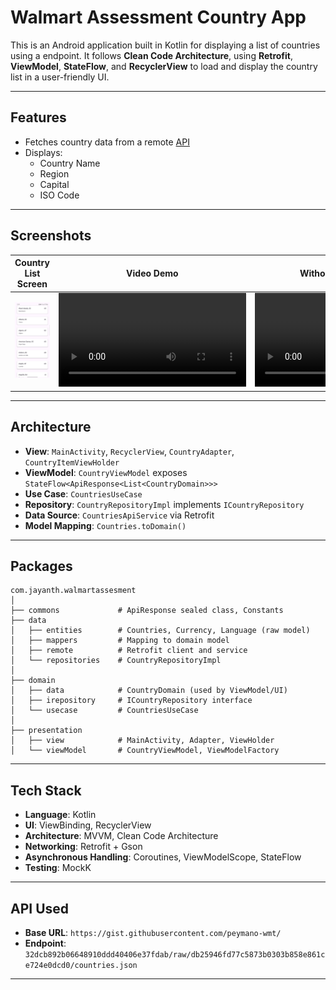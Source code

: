 # Walmart Assessment Country App

This is an Android application built in Kotlin for displaying a list of countries using a endpoint. It follows **Clean Code Architecture**, using **Retrofit**, **ViewModel**, **StateFlow**, and **RecyclerView** to load and display the country list in a user-friendly UI.

---

## Features

- Fetches country data from a remote [API](https://gist.githubusercontent.com/peymano-wmt/32dcb892b06648910ddd40406e37fdab/raw/db25946fd77c5873b0303b858e861ce724e0dcd0/countries.json)
- Displays:
  - Country Name
  - Region
  - Capital
  - ISO Code

---
## Screenshots

| Country List Screen | Video Demo | Without Internet Demo |
|---------------------|---------------------|---------------------|
| <img alt="screenshot" src="https://github.com/Jayanth-Anumula/JayanthWalmartAssesment/blob/main/output.png" width="300"/> | <video src="https://github.com/user-attachments/assets/18dfaa89-4a51-46c7-b26e-95caf6cb2c3c" width="300" controls/> | <video src="https://github.com/user-attachments/assets/e6969377-88a2-4ab1-9590-09fba6ac1f40" width="300" controls/> |


---

## Architecture

- **View**: `MainActivity`, `RecyclerView`, `CountryAdapter`, `CountryItemViewHolder`
- **ViewModel**: `CountryViewModel` exposes `StateFlow<ApiResponse<List<CountryDomain>>>`
- **Use Case**: `CountriesUseCase`
- **Repository**: `CountryRepositoryImpl` implements `ICountryRepository`
- **Data Source**: `CountriesApiService` via Retrofit
- **Model Mapping**: `Countries.toDomain()`

---

## Packages

```
com.jayanth.walmartassesment
│
├── commons             # ApiResponse sealed class, Constants
├── data
│   ├── entities        # Countries, Currency, Language (raw model)
│   ├── mappers         # Mapping to domain model
│   ├── remote          # Retrofit client and service
│   └── repositories    # CountryRepositoryImpl
│
├── domain
│   ├── data            # CountryDomain (used by ViewModel/UI)
│   ├── irepository     # ICountryRepository interface
│   └── usecase         # CountriesUseCase
│
├── presentation
│   ├── view            # MainActivity, Adapter, ViewHolder
│   └── viewModel       # CountryViewModel, ViewModelFactory
```

---
## Tech Stack

- **Language**: Kotlin
- **UI**: ViewBinding, RecyclerView
- **Architecture**: MVVM, Clean Code Architecture
- **Networking**: Retrofit + Gson
- **Asynchronous Handling**: Coroutines, ViewModelScope, StateFlow
- **Testing**: MockK

---

## API Used

- **Base URL**: `https://gist.githubusercontent.com/peymano-wmt/`
- **Endpoint**:  
  `32dcb892b06648910ddd40406e37fdab/raw/db25946fd77c5873b0303b858e861ce724e0dcd0/countries.json`

---

